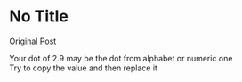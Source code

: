 # No Title

[Original Post](https://discourse.onlinedegree.iitm.ac.in/t/165959/144)

<p>Your dot of 2.9 may be the dot from alphabet or numeric one<br>
Try to copy the value and then replace it</p>
